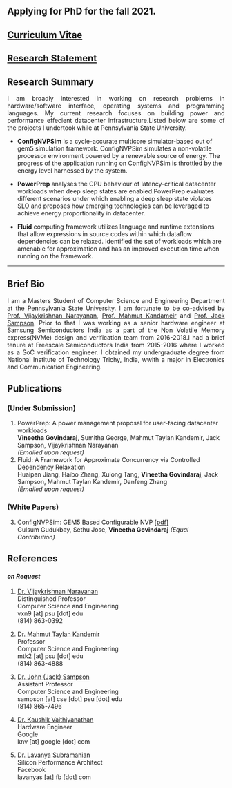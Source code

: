 ## Applying for PhD for the fall 2021. 
## [Curriculum Vitae](assets/pdfs/Vineetha_phd_resume.pdf)
## [Research Statement](assets/pdfs/Vineetha_Sop.pdf)


## Research Summary
<p align="justify">
I am broadly interested in working on research problems in hardware/software interface, operating systems and programming languages. My current research focuses on building power and performance effecient datacenter infrastructure.Listed below are some of the projects I undertook while at Pennsylvania State University.
</p>

*   **ConfigNVPSim** is a cycle-accurate multicore simulator-based out of gem5 simulation framework. ConfigNVPSim
simulates a non-volatile processor environment powered by a renewable source of energy. The progress of the application running on ConfigNVPSim is throttled by the energy level harnessed by the system.


*   **PowerPrep** analyses the CPU behaviour of latency-critical datacenter workloads when deep sleep states are enabled.PowerPrep evaluates different scenarios under which enabling a deep sleep state violates SLO and proposes how emerging technologies  can be leveraged to achieve energy proportionality in datacenter.

*   **Fluid** computing framework utilizes language and runtime extensions that allow expressions
    in source codes within which dataflow dependencies can be relaxed. Identified the set of workloads which are amenable for approximation and has an improved execution time when running on the framework.
   

---

## Brief Bio
<p align="justify">
I am a Masters Student of Computer Science and Engineering Department at the Pennsylvania State University. 
I am fortunate to be co-advised by <a href="https://vijay565.wixsite.com/vijay">Prof. Vijaykrishnan Narayanan</a>, 
<a href="http://www.cse.psu.edu/hpcl/kandemir/">Prof. Mahmut Kandameir</a> and <a href="http://www.cse.psu.edu/~jms1257/">
Prof. Jack Sampson</a>. Prior to that I was working as a senior hardware engineer at Samsung Semiconductors India as a part of the Non Volatile Memory express(NVMe) design and verification team from 2016-2018.I had a brief tenure at Freescale Semiconductors India from 2015-2016 where I worked as a SoC verification engineer. I obtained my undergraduate degree from National Institute of Technology Trichy, India, wwith a major in Electronics and Communication Engineering. 

</p>


## Publications 
### (Under Submission)

1.  PowerPrep: A power management proposal for user-facing datacenter workloads
   <br> **Vineetha Govindaraj**, Sumitha George, Mahmut Taylan Kandemir, 
    Jack Sampson, Vijaykrishnan Narayanan <br>
    _(Emailed upon request)_
2.  Fluid: A Framework for Approximate Concurrency via Controlled Dependency Relaxation
    <br>Huaipan Jiang, Haibo Zhang, Xulong Tang, **Vineetha Govindaraj**, Jack Sampson, Mahmut Taylan Kandemir, Danfeng Zhang <br>
    _(Emailed upon request)_
    
### (White Papers)

3.  ConfigNVPSim: GEM5 Based Configurable NVP [[pdf]](assets/pdfs/nvpSim.pdf)<br>
    Gulsum Gudukbay, Sethu Jose, **Vineetha Govindaraj**
    _(Equal Contribution)_
    

## References
#### _on Request_

1.  [Dr. Vijaykrishnan Narayanan](https://vijay565.wixsite.com/vijay) <br>
Distinguished Professor <br> 
Computer Science and Engineering <br>
vxn9 [at] psu [dot] edu <br>
(814) 863-0392 <br>

2.  [Dr. Mahmut Taylan Kandemir](http://www.cse.psu.edu/hpcl/kandemir/) <br>
Professor <br> 
Computer Science and Engineering <br>
mtk2 [at] psu [dot] edu <br>
(814) 863-4888 <br>

3. [Dr. John (Jack) Sampson](http://www.cse.psu.edu/~jms1257/)<br> 
Assistant Professor <br> 
Computer Science and Engineering <br>
sampson [at] cse [dot] psu [dot] edu<br>
(814) 865-7496 <br>

4. [Dr. Kaushik Vaithiyanathan](https://www.linkedin.com/in/kaushik-vaidyanathan-25925624/) <br>
Hardware Engineer <br>
Google <br>
knv [at] google [dot] com

5. [Dr. Lavanya Subramanian](https://www.linkedin.com/in/lavanya-subramanian-0098338/`) <br>
Silicon Performance Architect <br>
Facebook <br>
lavanyas [at] fb [dot] com


